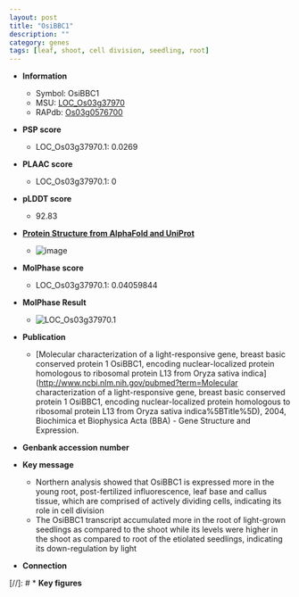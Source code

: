 ```yaml
---
layout: post
title: "OsiBBC1"
description: ""
category: genes
tags: [leaf, shoot, cell division, seedling, root]
---
```


* **Information**  
    + Symbol: OsiBBC1  
    + MSU: [LOC_Os03g37970](http://rice.plantbiology.msu.edu/cgi-bin/ORF_infopage.cgi?orf=LOC_Os03g37970)  
    + RAPdb: [Os03g0576700](http://rapdb.dna.affrc.go.jp/viewer/gbrowse_details/irgsp1?name=Os03g0576700)  

* **PSP score**  
    + LOC_Os03g37970.1: 0.0269 

* **PLAAC score**  
    + LOC_Os03g37970.1: 0 

* **pLDDT score**
    + 92.83

* **[Protein Structure from AlphaFold and UniProt](https://www.uniprot.org/uniprotkb/Q7XJB4/entry#structure)**
    + ![image](https://ricepsp.github.io/images/Q7/AF-Q7XJB4-F1.png)

* **MolPhase score**
    + LOC_Os03g37970.1: 0.04059844

* **MolPhase Result**
    + ![LOC_Os03g37970.1](https://304243504.github.io/Pictures/LOC_Os03g/LOC_Os03g37970.1.png)

* **Publication**  
    + [Molecular characterization of a light-responsive gene, breast basic conserved protein 1 OsiBBC1, encoding nuclear-localized protein homologous to ribosomal protein L13 from Oryza sativa indica](http://www.ncbi.nlm.nih.gov/pubmed?term=Molecular characterization of a light-responsive gene, breast basic conserved protein 1 OsiBBC1, encoding nuclear-localized protein homologous to ribosomal protein L13 from Oryza sativa indica%5BTitle%5D), 2004, Biochimica et Biophysica Acta (BBA) - Gene Structure and Expression.

* **Genbank accession number**  

* **Key message**  
    + Northern analysis showed that OsiBBC1 is expressed more in the young root, post-fertilized influorescence, leaf base and callus tissue, which are comprised of actively dividing cells, indicating its role in cell division
    + The OsiBBC1 transcript accumulated more in the root of light-grown seedlings as compared to the shoot while its levels were higher in the shoot as compared to root of the etiolated seedlings, indicating its down-regulation by light

* **Connection**  

[//]: # * **Key figures**  



